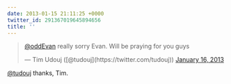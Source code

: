 ```yaml
---
date: 2013-01-15 21:11:25 +0000
twitter_id: 291367019645894656
title: ''
---
```


<blockquote class="twitter-tweet"><p lang="en" dir="ltr"><a href="https://twitter.com/oddEvan?ref_src=twsrc%5Etfw">@oddEvan</a> really sorry Evan. Will be praying for you guys</p>&mdash; Tim Udouj ([@tudouj](https://twitter.com/tudouj)) <a href="https://twitter.com/tudouj/status/291360956506832897?ref_src=twsrc%5Etfw">January 16, 2013</a></blockquote>
<script async src="https://platform.twitter.com/widgets.js" charset="utf-8"></script>

[@tudouj](https://twitter.com/tudouj) thanks, Tim.
